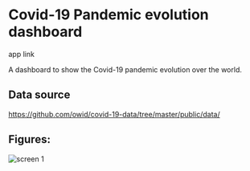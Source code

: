 
# Covid-19 Pandemic evolution dashboard

app link

A dashboard to show the Covid-19 pandemic evolution over the world.

## Data source

https://github.com/owid/covid-19-data/tree/master/public/data/


## Figures:

![screen 1](figs/screens/screen_home.png)




